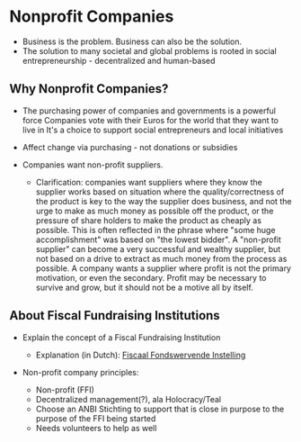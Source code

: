 # Nonprofit Companies

* Business is the problem.  Business can also be the solution.
* The solution to many societal and global problems is rooted in social entrepreneurship - decentralized and human-based

## Why Nonprofit Companies?

* The purchasing power of companies and governments is a powerful force
Companies vote with their Euros for the world that they want to live in
It's a choice to support social entrepreneurs and local initiatives

* Affect change via purchasing - not donations or subsidies

* Companies want non-profit suppliers.
  * Clarification: companies want suppliers where 
they know the supplier works based on situation where the quality/correctness of
the product is key to the way the supplier does business, and not the urge to 
make as much money as possible off the product, or the pressure of share holders
to make the product as cheaply as possible. This is often reflected in the phrase
where "some huge accomplishment" was based on "the lowest bidder". A "non-profit 
supplier" can become a very successful and wealthy supplier, but not based on a 
drive to extract as much money from the process as possible. A company wants a 
supplier where profit is not the primary motivation, or even the secondary. 
Profit may be necessary to survive and grow, but it should not be a motive all 
by itself.

## About Fiscal Fundraising Institutions

* Explain the concept of a Fiscal Fundraising Institution
  * Explanation (in Dutch): [Fiscaal Fondswervende Instelling](https://vfsa.nl/kennisbank/fiscaal-fondswervende-instelling/)

* Non-profit company principles:
  * Non-profit (FFI)
  * Decentralized management(?), ala Holocracy/Teal
  * Choose an ANBI Stichting to support that is close in purpose to the purpose of the FFI being started
  * Needs volunteers to help as well
